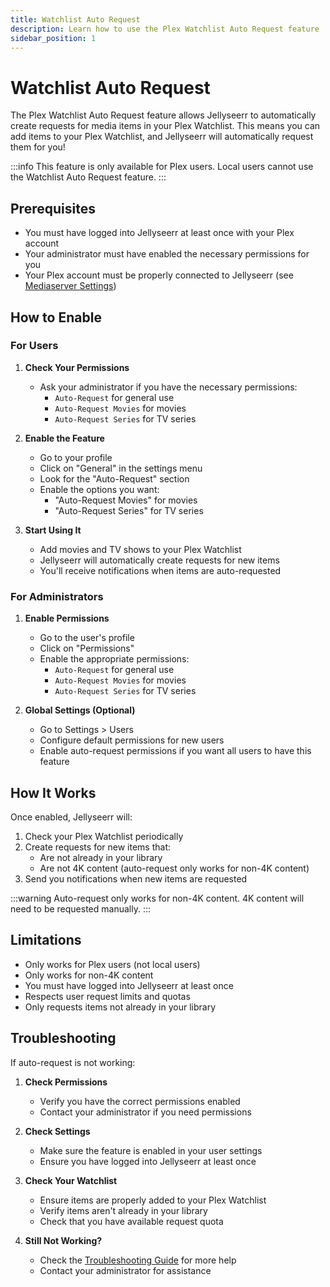 ```yaml
---
title: Watchlist Auto Request
description: Learn how to use the Plex Watchlist Auto Request feature
sidebar_position: 1
---
```


# Watchlist Auto Request

The Plex Watchlist Auto Request feature allows Jellyseerr to automatically create requests for media items in your Plex Watchlist. This means you can add items to your Plex Watchlist, and Jellyseerr will automatically request them for you!

:::info
This feature is only available for Plex users. Local users cannot use the Watchlist Auto Request feature.
:::

## Prerequisites

- You must have logged into Jellyseerr at least once with your Plex account
- Your administrator must have enabled the necessary permissions for you
- Your Plex account must be properly connected to Jellyseerr (see [Mediaserver Settings](/using-jellyseerr/settings/mediaserver?media-server-type=plex))

## How to Enable

### For Users

1. **Check Your Permissions**
   - Ask your administrator if you have the necessary permissions:
     - `Auto-Request` for general use
     - `Auto-Request Movies` for movies
     - `Auto-Request Series` for TV series

2. **Enable the Feature**
   - Go to your profile
   - Click on "General" in the settings menu
   - Look for the "Auto-Request" section
   - Enable the options you want:
     - "Auto-Request Movies" for movies
     - "Auto-Request Series" for TV series

3. **Start Using It**
   - Add movies and TV shows to your Plex Watchlist
   - Jellyseerr will automatically create requests for new items
   - You'll receive notifications when items are auto-requested

### For Administrators

1. **Enable Permissions**
   - Go to the user's profile
   - Click on "Permissions"
   - Enable the appropriate permissions:
     - `Auto-Request` for general use
     - `Auto-Request Movies` for movies
     - `Auto-Request Series` for TV series

2. **Global Settings (Optional)**
   - Go to Settings > Users
   - Configure default permissions for new users
   - Enable auto-request permissions if you want all users to have this feature

## How It Works

Once enabled, Jellyseerr will:

1. Check your Plex Watchlist periodically
2. Create requests for new items that:
   - Are not already in your library
   - Are not 4K content (auto-request only works for non-4K content)
3. Send you notifications when new items are requested

:::warning
Auto-request only works for non-4K content. 4K content will need to be requested manually.
:::

## Limitations

- Only works for Plex users (not local users)
- Only works for non-4K content
- You must have logged into Jellyseerr at least once
- Respects user request limits and quotas
- Only requests items not already in your library

## Troubleshooting

If auto-request is not working:

1. **Check Permissions**
   - Verify you have the correct permissions enabled
   - Contact your administrator if you need permissions

2. **Check Settings**
   - Make sure the feature is enabled in your user settings
   - Ensure you have logged into Jellyseerr at least once

3. **Check Your Watchlist**
   - Ensure items are properly added to your Plex Watchlist
   - Verify items aren't already in your library
   - Check that you have available request quota

4. **Still Not Working?**
   - Check the [Troubleshooting Guide](/troubleshooting) for more help
   - Contact your administrator for assistance 
